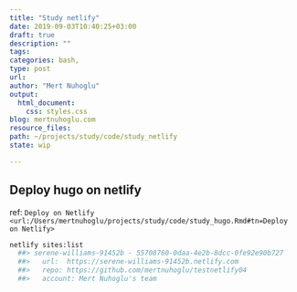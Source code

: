 ```yaml
---
title: "Study netlify"
date: 2019-09-03T10:40:25+03:00 
draft: true
description: ""
tags:
categories: bash, 
type: post
url:
author: "Mert Nuhoglu"
output:
  html_document:
    css: styles.css
blog: mertnuhoglu.com
resource_files:
path: ~/projects/study/code/study_netlify
state: wip

---
```


## Deploy hugo on netlify

ref: `Deploy on Netlify <url:/Users/mertnuhoglu/projects/study/code/study_hugo.Rmd#tn=Deploy on Netlify>`

``` bash
netlify sites:list
  ##> serene-williams-91452b - 55708760-0daa-4e2b-8dcc-0fe92e90b727
  ##>   url:  https://serene-williams-91452b.netlify.com
  ##>   repo: https://github.com/mertnuhoglu/testnetlify04
  ##>   account: Mert Nuhoglu's team
``` 

